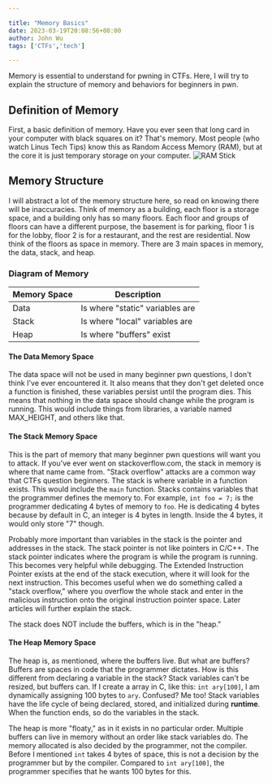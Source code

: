 ```yaml
---

title: "Memory Basics"
date: 2023-03-19T20:08:56+08:00
author: John Wu
tags: ['CTFs','tech']

---
```


Memory is essential to understand for pwning in CTFs. Here, I will try to explain the structure of memory and behaviors for beginners in pwn.

## Definition of Memory
First, a basic definition of memory. Have you ever seen that long card in your computer with black squares on it? That's memory. Most people (who watch Linus Tech Tips) know this as Random Access Memory (RAM), but at the core it is just temporary storage on your computer.
![RAM Stick](/RAM-stick.jpg)

## Memory Structure
I will abstract a lot of the memory structure here, so read on knowing there will be inaccuracies. Think of memory as a building, each floor is a storage space, and a building only has so many floors. Each floor and groups of floors can have a different purpose, the basement is for parking, floor 1 is for the lobby, floor 2 is for a restaurant, and the rest are residential. Now think of the floors as space in memory. There are 3 main spaces in memory, the data, stack, and heap.
### Diagram of Memory
| Memory Space | Description                     |
|--------------|---------------------------------|
| Data         | Is where "static" variables are |
| Stack        | Is where "local" variables are  |
| Heap         | Is where "buffers" exist        |
#### The Data Memory Space
The data space will not be used in many beginner pwn questions, I don't think I've ever encountered it. It also means that they don't get deleted once a function is finished, these variables persist until the program dies. This means that nothing in the data space should change while the program is running. This would include things from libraries, a variable named MAX_HEIGHT, and others like that.
#### The Stack Memory Space
This is the part of memory that many beginner pwn questions will want you to attack. If you've ever went on stackoverflow.com, the stack in memory is where that name came from. "Stack overflow" attacks are a common way that CTFs question beginners. The stack is where variable in a function exists. This would include the `main` function. Stacks contains variables that the programmer defines the memory to. For example, `int foo = 7;` is the programmer dedicating 4 bytes of memory to `foo`. He is dedicating 4 bytes because by default in C, an integer is 4 bytes in length. Inside the 4 bytes, it would only store "7" though.

Probably more important than variables in the stack is the pointer and addresses in the stack. The stack pointer is not like pointers in C/C++. The stack pointer indicates where the program is while the program is running. This becomes very helpful while debugging. The Extended Instruction Pointer exists at the end of the stack execution, where it will look for the next instruction. This becomes useful when we do something called a "stack overflow," where you overflow the whole stack and enter in the malicious instruction onto the original instruction pointer space. Later articles will further explain the stack.

The stack does NOT include the buffers, which is in the "heap."
#### The Heap Memory Space
The heap is, as mentioned, where the buffers live. But what are buffers? Buffers are spaces in code that the programmer dictates. How is this different from declaring a variable in the stack? Stack variables can't be resized, but buffers can. If I create a array in C, like this: `int ary[100]`, I am dynamically assigning 100 bytes to `ary`. Confused? Me too! Stack variables have the life cycle of being declared, stored, and initialized during **runtime**. When the function ends, so do the variables in the stack.

The heap is more "floaty," as in it exists in no particular order. Multiple buffers can live in memory without an order like stack variables do. The memory allocated is also decided by the programmer, not the compiler. Before I mentioned `int` takes 4 bytes of space, this is not a decision by the programmer but by the compiler. Compared to `int ary[100]`, the programmer specifies that he wants 100 bytes for this.
